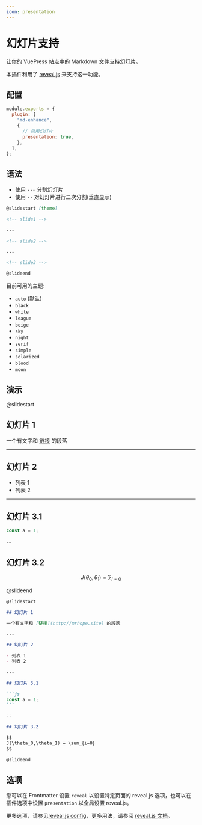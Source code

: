 ```yaml
---
icon: presentation
---
```


# 幻灯片支持

让你的 VuePress 站点中的 Markdown 文件支持幻灯片。

本插件利用了 [reveal.js](https://revealjs.com/) 来支持这一功能。

## 配置

```js {3,6,7}
module.exports = {
  plugin: [
    "md-enhance",
    {
      // 启用幻灯片
      presentation: true,
    },
  ],
};
```

## 语法

- 使用 `---` 分割幻灯片
- 使用 `--` 对幻灯片进行二次分割(垂直显示)

```md
@slidestart [theme]

<!-- slide1 -->

---

<!-- slide2 -->

---

<!-- slide3 -->

@slideend
```

目前可用的主题:

- `auto` (默认)
- `black`
- `white`
- `league`
- `beige`
- `sky`
- `night`
- `serif`
- `simple`
- `solarized`
- `blood`
- `moon`

## 演示

@slidestart

## 幻灯片 1

一个有文字和 [链接](http://mrhope.site) 的段落

---

## 幻灯片 2

- 列表 1
- 列表 2

---

## 幻灯片 3.1

```js
const a = 1;
```

--

## 幻灯片 3.2

$$
J(\theta_0,\theta_1) = \sum_{i=0}
$$

@slideend

````md
@slidestart

## 幻灯片 1

一个有文字和 [链接](http://mrhope.site) 的段落

---

## 幻灯片 2

- 列表 1
- 列表 2

---

## 幻灯片 3.1

```js
const a = 1;
```

--

## 幻灯片 3.2

$$
J(\theta_0,\theta_1) = \sum_{i=0}
$$

@slideend
````

## 选项

您可以在 Frontmatter 设置 `reveal` 以设置特定页面的 reveal.js 选项，也可以在插件选项中设置 `presentation` 以全局设置 reveal.js。

更多选项，请参见[reveal.js config](https://revealjs.com/config/)，更多用法，请参阅 [reveal.js 文档](https://revealjs.com/)。
